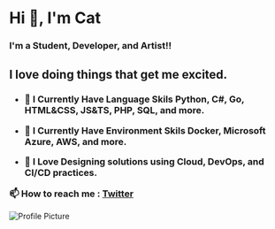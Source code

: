 <h1 align="left">Hi 👋, I'm Cat</h1>
<h3 align="left">
  I'm a Student, Developer, and Artist!!
</h3>




<h2 align="left">I love doing things that get me excited.</h3>

<h3 align="left">


- 🌱 I Currently Have Language Skils 
  **Python, C#, Go, HTML&CSS, JS&TS, PHP, SQL, and more.**


- 🌱 I Currently Have Environment Skils 
  **Docker, Microsoft Azure, AWS, and more.**


- 💚 I Love 
  **Designing solutions using Cloud, DevOps, and CI/CD practices.**


📫 How to reach me :  [Twitter](https://twitter.com/Hey_ImCat)


</h3>

<img src="https://raw.githubusercontent.com/Once-a-deadcat/Once-a-deadcat/main/screenshot.gif" alt="Profile Picture">

